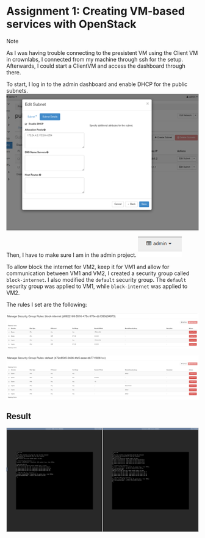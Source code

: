 # Assignment 1: Creating VM-based services with OpenStack

> [!NOTE]
> As I was having trouble connecting to the presistent VM using the Client VM in crownlabs, I connected from my machine through ssh for the setup. Afterwards, I could start a ClientVM and access the dashboard through there.

To start, I log in to the admin dashboard and enable DHCP for the public subnets.
![enabling-dhcp](images/1.png)

Then, I have to make sure I am in the admin project.
![admin](images/2.png)

To allow block the internet for VM2, keep it for VM1 and allow for communication between VM1 and VM2, I created a security group called `block-internet`.
I also modified the `default` security group.
The `default` security group was applied to VM1, while `block-internet` was applied to VM2.

The rules I set are the following:

![Alt text](images/4.png)

![Alt text](images/5.png)

## Result

![Alt text](images/3.png)
